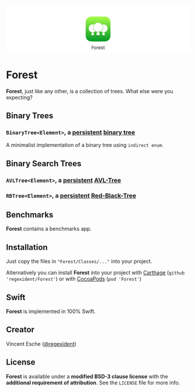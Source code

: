 ![Logo](Jumbotron.png)

# Forest

**Forest**, just like any other, is a collection of trees. What else were you expecting?

## Binary Trees

### `BinaryTree<Element>`, a [persistent][1] [binary tree](https://en.wikipedia.org/wiki/Binary_tree)

A minimalist implementation of a binary tree using `indirect enum`.

## Binary Search Trees

### `AVLTree<Element>`, a [persistent][1] [AVL-Tree](https://en.wikipedia.org/wiki/AVL_tree)

### `RBTree<Element>`, a [persistent][1] [Red-Black-Tree](https://en.wikipedia.org/wiki/Red%E2%80%93black_tree)

## Benchmarks

**Forest** contains a benchmarks app.

## Installation

Just copy the files in `"Forest/Classes/..."` into your project.

Alternatively you can install **Forest** into your project with [Carthage][2] (`github 'regexident/Forest'`) or with [CocoaPods][3] (`pod 'Forest'`)

## Swift

**Forest** is implemented in 100% Swift.

## Creator

Vincent Esche ([@regexident][4])

## License

**Forest** is available under a **modified BSD-3 clause license** with the **additional requirement of attribution**. See the `LICENSE` file for more info.

[1]:	https://en.wikipedia.org/wiki/Persistent_data_structure
[2]:	https://github.com/Carthage/Carthage
[3]:	http://cocoapods.org/
[4]:	http://twitter.com/regexident
